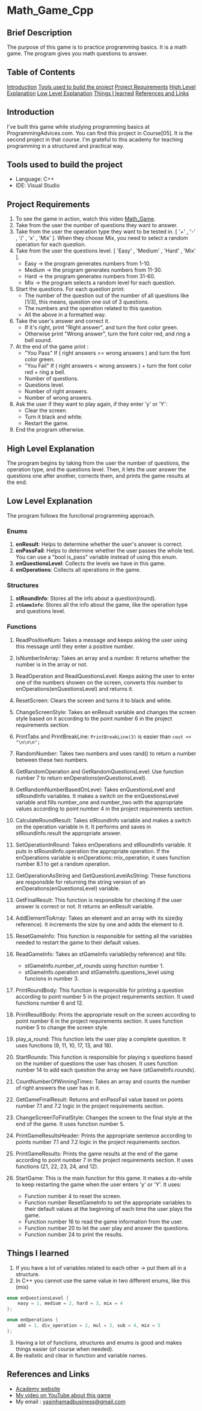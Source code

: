 # Math_Game_Cpp

## Brief Description
The purpose of this game is to practice programming basics. It is a math game. The program gives you math questions to answer.

## Table of Contents
[Introduction](#Introduction)
[Tools used to build the project](#Tools-used-to-build-the-project)
[Project Requirements](#Project-Requirements)
[High Level Explanation](#High-Level-Explanation)
[Low Level Explanation](#Low-Level-Explanation)
[Things I learned](#Things-I-learned)
[References and Links](#References-and-Links)

## Introduction
I've built this game while studying programming basics at ProgrammingAdvices.com. You can find this project in Course[05]. It is the second project in that course. I'm grateful to this academy for teaching programming in a structured and practical way.

## Tools used to build the project
- Language: C++
- IDE: Visual Studio

## Project Requirements
1. To see the game in action, watch this video [Math_Game](#link).
2. Take from the user the number of questions they want to answer.
3. Take from the user the operation type they want to be tested in. [ '+' , '-' , '/' , 'x' , 'Mix' ]. When they choose Mix, you need to select a random operation for each question.
4. Take from the user the questions level. [ 'Easy' , 'Medium' , 'Hard' , 'Mix' ]. 
	- Easy -> the program generates numbers from 1-10.
	- Medium -> the program generates numbers from 11-30.
	- Hard -> the program generates numbers from 31-60.
	- Mix -> the program selects a random level for each question.
5. Start the questions. For each question print:
	- The number of the question out of the number of all questions like [1/3], this means, question one out of 3 questions.
	- The numbers and the operation related to this question.
	- All the above in a formatted way.
6. Take the user's answer and correct it.
	- If it's right, print "Right answer", and turn the font color green.
	- Otherwise print "Wrong answer", turn the font color red, and ring a bell sound.
7. At the end of the game print :
	- "You Pass" If ( right answers >= wrong answers ) and turn the font color green.
	- "You Fail" If ( right answers < wrong answers ) + turn the font color red + ring a bell.
	- Number of questions.
	- Questions level.
	- Number of right answers.
	- Number of wrong answers.
8. Ask the user if they want to play again, if they enter 'y' or 'Y':
	- Clear the screen.
	- Turn it black and white.
	- Restart the game.
9. End the program otherwise.

## High Level Explanation
The program begins by taking from the user the number of questions, the operation type, and the questions level. Then, it lets the user answer the questions one after another, corrects them, and prints the game results at the end.

## Low Level Explanation
The program follows the functional programming approach.

### Enums
1. **enResult**: Helps to determine whether the user's answer is correct.
2. **enPassFail**: Helps to determine whether the user passes the whole test. You can use a "bool is_pass" variable instead of using this enum.
3. **enQuestionsLevel**: Collects the levels we have in this game.
4. **enOperations**: Collects all operations in the game.

### Structures
1. **stRoundInfo**: Stores all the info about a question(round).
2. **`stGameInfo`**: Stores all the info about the game, like the operation type and questions level.

### Functions
1. ReadPositiveNum: Takes a message and keeps asking the user using this message until they enter a positive number.

2. IsNumberInArray: Takes an array and a number. It returns whether the number is in the array or not. 

3. ReadOperation and ReadQuestionsLevel: Keeps asking the user to enter one of the numbers showen on the screen, converts this number to enOperations(enQuestionsLevel) and returns it.

4. ResetScreen: Clears the screen and turns it to black and white.

5. ChangeScreenStyle: Takes an enResult variable  and changes the screen style based on it according to the point number 6 in the project requirements section.

6. PrintTabs and PrintBreakLine: `PrintBreakLine(3)` is easier than `cout << "\n\n\n";`

7. RandomNumber: Takes two numbers and uses rand() to return a number between these two numbers.

8. GetRandomOperation and GetRandomQuestionsLevel: Use function number 7 to return enOperations(enQuestionsLevel).

9. GetRandomNumberBasedOnLevel: Takes enQuestionsLevel and stRoundInfo variables. It makes a switch on the enQuestionsLevel variable and fills number_one and number_two with the appropriate values according to point number 4 in the project requirements section.

10. CalculateRoundResult: Takes stRoundInfo variable and makes a switch on the operation variable in it. It performs and saves in stRoundInfo.result the appropriate answer.

11. SetOperationInRound: Takes enOperations and stRoundInfo variable. It puts in stRoundInfo.operation the appropriate operation. If the enOperations variable is enOperations::mix_operation, it uses function number 8.1 to get a random operation.

12. GetOperationAsString and GetQuestionLevelAsString: These functions are responsible for returning the string version of an enOperations(enQuestionsLevel) variable.

13. GetFinalResult: This function is responsible for checking if the user answer is correct or not. It returns an enResult variable.

14. AddElementToArray: Takes an element and an array with its size(by reference). It increments the size by one and adds the element to it.

15. ResetGameInfo: This function is responsible for setting all the variables needed to restart the game to their default values.

16. ReadGameInfo: Takes an stGameInfo variable(by reference) and fills:
	- stGameInfo.number_of_rounds using function number 1.
	- stGameInfo.operation and stGameInfo.questions_level using funcions in number 3.

17. PrintRoundBody: This function is responsible for printing a question according to point number 5 in the project requirements section. It used functions number 6 and 12.

18. PrintResultBody: Prints the appropriate result on the screen according to point number 6 in the project requirements section. It uses function number 5 to change the screen style.

19. play_a_round: This function lets the user play a complete question. It uses functions (9, 11, 10, 17, 13, and 18).

20. StartRounds: This function is responsible for playing x questions based on the number of questions the user has chosen. It uses function number 14 to add each question the array we have (stGameInfo.rounds).

21. CountNumberOfWinningTimes: Takes an array and counts the number of right answers the user has in it.

22. GetGameFinalResult: Returns and enPassFail value based on points number 7.1 and 7.2 logic in the project requirements section.

23. ChangeScreenToFinalStyle: Changes the screen to the final style at the end of the game. It uses function number 5.

24. PrintGameResultsHeader: Prints the appropriate sentence according to points number 7.1 and 7.2 logic in the project requirements section.

25. PrintGameResults: Prints the game results at the end of the game according to point number 7 in the project requirements section. It uses functions (21, 22, 23, 24, and 12).

26. StartGame: This is the main function for this game. It makes a do-while to keep restarting the game when the user enters 'y' or 'Y'. It uses:
	- Function number 4 to reset the screen.
	- Function number ResetGameInfo to set the appropriate variables to their default values at the beginning of each time the user plays the game.
	- Function number 16 to read the game information from the user.
	- Function number 20 to let the user play and answer the questions.
	- Function number 24 to print the results. 

## Things I learned
1. If you have a lot of variables related to each other -> put them all in a structure.
2. In C++ you cannot use the same value in two different enums, like this (mix)
```c++
enum enQuestionsLevel {
	easy = 1, medium = 2, hard = 3, mix = 4
};

enum enOperations {
	add = 1, div_operation = 2, mul = 3, sub = 4, mix = 5
};
```
3. Having a lot of functions, structures and enums is good and makes things easier (of course when needed).
4. Be realistic and clear in function and variable names.

## References and Links
- [Academy website](#link)
- [My video on YouTube about this game](#link)
- My email : yasinhamadbusiness@gmail.com